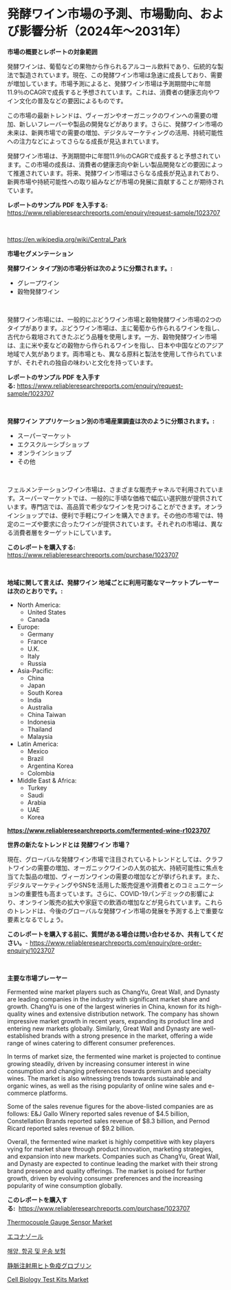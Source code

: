 <p><h1>発酵ワイン市場の予測、市場動向、および影響分析（2024年〜2031年）</h1></p><p><strong>市場の概要とレポートの対象範囲</strong></p>
<p><p>発酵ワインは、葡萄などの果物から作られるアルコール飲料であり、伝統的な製法で製造されています。現在、この発酵ワイン市場は急速に成長しており、需要が増加しています。市場予測によると、発酵ワイン市場は予測期間中に年間11.9％のCAGRで成長すると予想されています。これは、消費者の健康志向やワイン文化の普及などの要因によるものです。</p><p>この市場の最新トレンドは、ヴィーガンやオーガニックのワインへの需要の増加、新しいフレーバーや製品の開発などがあります。さらに、発酵ワイン市場の未来は、新興市場での需要の増加、デジタルマーケティングの活用、持続可能性への注力などによってさらなる成長が見込まれています。</p><p>発酵ワイン市場は、予測期間中に年間11.9％のCAGRで成長すると予想されています。この市場の成長は、消費者の健康志向や新しい製品開発などの要因によって推進されています。将来、発酵ワイン市場はさらなる成長が見込まれており、新興市場や持続可能性への取り組みなどが市場の発展に貢献することが期待されています。</p></p>
<p><strong>レポートのサンプル PDF を入手する:</strong> <a href="https://www.reliableresearchreports.com/enquiry/request-sample/1023707">https://www.reliableresearchreports.com/enquiry/request-sample/1023707</a></p>
<p>&nbsp;</p>
<p><a href="https://en.wikipedia.org/wiki/Central_Park">https://en.wikipedia.org/wiki/Central_Park</a></p>
<p><strong>市場セグメンテーション</strong></p>
<p><strong>発酵ワイン タイプ別の市場分析は次のように分類されます。:</strong></p>
<p><ul><li>グレープワイン</li><li>穀物発酵ワイン</li></ul></p>
<p>&nbsp;</p>
<p><p>発酵ワイン市場には、一般的にぶどうワイン市場と穀物発酵ワイン市場の2つのタイプがあります。ぶどうワイン市場は、主に葡萄から作られるワインを指し、古代から栽培されてきたぶどう品種を使用します。一方、穀物発酵ワイン市場は、主に米や麦などの穀物から作られるワインを指し、日本や中国などのアジア地域で人気があります。両市場とも、異なる原料と製法を使用して作られていますが、それぞれの独自の味わいと文化を持っています。</p></p>
<p><strong>レポートのサンプル PDF を入手する:</strong>&nbsp;<a href="https://www.reliableresearchreports.com/enquiry/request-sample/1023707">https://www.reliableresearchreports.com/enquiry/request-sample/1023707</a></p>
<p>&nbsp;</p>
<p><strong> 発酵ワイン アプリケーション別の市場産業調査は次のように分類されます。:</strong></p>
<p><ul><li>スーパーマーケット</li><li>エクスクルーシブショップ</li><li>オンラインショップ</li><li>その他</li></ul></p>
<p>&nbsp;</p>
<p><p>フェルメンテーションワイン市場は、さまざまな販売チャネルで利用されています。スーパーマーケットでは、一般的に手頃な価格で幅広い選択肢が提供されています。専門店では、高品質で希少なワインを見つけることができます。オンラインショップでは、便利で手軽にワインを購入できます。その他の市場では、特定のニーズや要求に合ったワインが提供されています。それぞれの市場は、異なる消費者層をターゲットにしています。</p></p>
<p><strong>このレポートを購入する:</strong>&nbsp; <a href="https://www.reliableresearchreports.com/purchase/1023707">https://www.reliableresearchreports.com/purchase/1023707</a></p>
<p>&nbsp;</p>
<p><strong>地域に関して言えば、発酵ワイン 地域ごとに利用可能なマーケットプレーヤーは次のとおりです。:</strong></p>
<p><ul>
    <li>
        North America:
        <ul>
            <li>United States</li>
            <li>Canada</li>
        </ul>
    </li>
    <li>
        Europe:
        <ul>
            <li>Germany</li>
            <li>France</li>
            <li>U.K.</li>
            <li>Italy</li>
            <li>Russia</li>
        </ul>
    </li>
    <li>
        Asia-Pacific:
        <ul>
            <li>China</li>
            <li>Japan</li>
            <li>South Korea</li>
            <li>India</li>
            <li>Australia</li>
            <li>China Taiwan</li>
            <li>Indonesia</li>
            <li>Thailand</li>
            <li>Malaysia</li>
        </ul>
    </li>
    <li>
        Latin America:
        <ul>
            <li>Mexico</li>
            <li>Brazil</li>
            <li>Argentina Korea</li>
            <li>Colombia</li>
        </ul>
    </li>
    <li>
        Middle East & Africa:
        <ul>
            <li>Turkey</li>
            <li>Saudi</li>
            <li>Arabia</li>
            <li>UAE</li>
            <li>Korea</li>
        </ul>
    </li>
    </ul></p>
<p><strong><a href="https://www.reliableresearchreports.com/fermented-wine-r1023707">https://www.reliableresearchreports.com/fermented-wine-r1023707</a></strong>&nbsp;</p>
<p><strong>世界の新たなトレンドとは 発酵ワイン 市場？</strong></p>
<p><p>現在、グローバルな発酵ワイン市場で注目されているトレンドとしては、クラフトワインの需要の増加、オーガニックワインの人気の拡大、持続可能性に焦点を当てた製品の増加、ヴィーガンワインの需要の増加などが挙げられます。また、デジタルマーケティングやSNSを活用した販売促進や消費者とのコミュニケーションの重要性も高まっています。さらに、COVID-19パンデミックの影響により、オンライン販売の拡大や家庭での飲酒の増加などが見られています。これらのトレンドは、今後のグローバルな発酵ワイン市場の発展を予測する上で重要な要素となるでしょう。</p></p>
<p><strong>このレポートを購入する前に、質問がある場合は問い合わせるか、共有してください。</strong>- <a href="https://www.reliableresearchreports.com/enquiry/pre-order-enquiry/1023707">https://www.reliableresearchreports.com/enquiry/pre-order-enquiry/1023707</a></p>
<p>&nbsp;</p>
<p><strong>主要な市場プレーヤー</strong></p>
<p><p>Fermented wine market players such as ChangYu, Great Wall, and Dynasty are leading companies in the industry with significant market share and growth. ChangYu is one of the largest wineries in China, known for its high-quality wines and extensive distribution network. The company has shown impressive market growth in recent years, expanding its product line and entering new markets globally. Similarly, Great Wall and Dynasty are well-established brands with a strong presence in the market, offering a wide range of wines catering to different consumer preferences.</p><p>In terms of market size, the fermented wine market is projected to continue growing steadily, driven by increasing consumer interest in wine consumption and changing preferences towards premium and specialty wines. The market is also witnessing trends towards sustainable and organic wines, as well as the rising popularity of online wine sales and e-commerce platforms.</p><p>Some of the sales revenue figures for the above-listed companies are as follows: E&J Gallo Winery reported sales revenue of $4.5 billion, Constellation Brands reported sales revenue of $8.3 billion, and Pernod Ricard reported sales revenue of $9.2 billion.</p><p>Overall, the fermented wine market is highly competitive with key players vying for market share through product innovation, marketing strategies, and expansion into new markets. Companies such as ChangYu, Great Wall, and Dynasty are expected to continue leading the market with their strong brand presence and quality offerings. The market is poised for further growth, driven by evolving consumer preferences and the increasing popularity of wine consumption globally.</p></p>
<p><strong>このレポートを購入する:</strong>&nbsp;&nbsp;<a href="https://www.reliableresearchreports.com/purchase/1023707">https://www.reliableresearchreports.com/purchase/1023707</a></p>
<p><p><a href="https://github.com/brentleyjimmiealvaradoz4l1rea/Market-Research-Report-List-3/blob/main/thermocouple-gauge-sensor-market.md">Thermocouple Gauge Sensor Market</a></p><p><a href="https://github.com/RandallRunte2023/Market-Research-Report-List-2/blob/main/40916699098.md">エコナゾール</a></p><p><a href="https://github.com/shampaakter36/Market-Research-Report-List-1/blob/main/641565814243.md">해양, 항공 및 운송 보험</a></p><p><a href="https://github.com/TerrellConn/Market-Research-Report-List-2/blob/main/55793099097.md">静脈注射用ヒト免疫グロブリン</a></p><p><a href="https://github.com/Angelnienowdseej3e45z3p8c/Market-Research-Report-List-3/blob/main/cell-biology-test-kits-market.md">Cell Biology Test Kits Market</a></p></p>